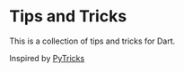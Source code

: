 # Tips and Tricks

This is a collection of tips and tricks for Dart.

Inspired by [PyTricks](https://github.com/brennerm/PyTricks/)
